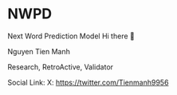 # NWPD
Next Word Prediction Model
Hi there 👋

Nguyen Tien Manh

Research, RetroActive, Validator

Social Link: 
X: https://twitter.com/Tienmanh9956 
